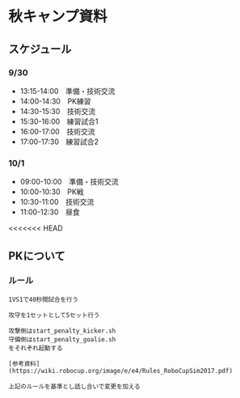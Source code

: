 # 秋キャンプ資料

## スケジュール

### 9/30
- 13:15-14:00　準備・技術交流
- 14:00-14:30　PK練習
- 14:30-15:30　技術交流
- 15:30-16:00　練習試合1
- 16:00-17:00　技術交流
- 17:00-17:30　練習試合2

### 10/1
- 09:00-10:00　準備・技術交流
- 10:00-10:30　PK戦
- 10:30-11:00　技術交流
- 11:00-12:30　昼食


<<<<<<< HEAD
## PKについて

### ルール
	1VS1で40秒間試合を行う

	攻守を1セットとして5セット行う

	攻撃側はstart_penalty_kicker.sh
	守備側はstart_penalty_goalie.sh
	をそれぞれ起動する

	[参考資料](https://wiki.robocup.org/image/e/e4/Rules_RoboCupSim2017.pdf)

	上記のルールを基準とし話し合いで変更を加える

